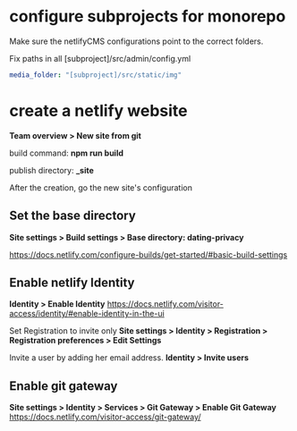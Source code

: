 # configure subprojects for monorepo

Make sure the netlifyCMS configurations point to the correct folders.

Fix paths in all [subproject]/src/admin/config.yml

``` yaml
media_folder: "[subproject]/src/static/img"
```

# create a netlify website

**Team overview > New site from git**

build command: **npm run build**

publish directory: **\_site**

After the creation, go the new site's configuration

## Set the base directory

**Site settings > Build settings > Base directory: dating-privacy**

https://docs.netlify.com/configure-builds/get-started/#basic-build-settings

## Enable netlify Identity
**Identity > Enable Identity**
https://docs.netlify.com/visitor-access/identity/#enable-identity-in-the-ui

Set Registration to invite only
**Site settings > Identity > Registration > Registration preferences > Edit Settings**

Invite a user by adding her email address.
**Identity > Invite users**

## Enable git gateway
**Site settings > Identity > Services > Git Gateway > Enable Git Gateway**
https://docs.netlify.com/visitor-access/git-gateway/

